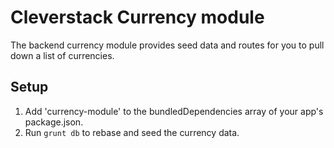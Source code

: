 # Cleverstack Currency module
The backend currency module provides seed data and routes for you to pull down a list of currencies.

## Setup
1. Add 'currency-module' to the bundledDependencies array of your app's package.json.
2. Run `grunt db` to rebase and seed the currency data.
